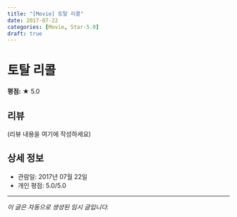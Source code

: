 ```yaml
---
title: "[Movie] 토탈 리콜"
date: 2017-07-22
categories: [Movie, Star-5.0]
draft: true
---
```


# 토탈 리콜

**평점:** ★ 5.0

## 리뷰

(리뷰 내용을 여기에 작성하세요)

## 상세 정보

- 관람일: 2017년 07월 22일
- 개인 평점: 5.0/5.0

---

*이 글은 자동으로 생성된 임시 글입니다.*
